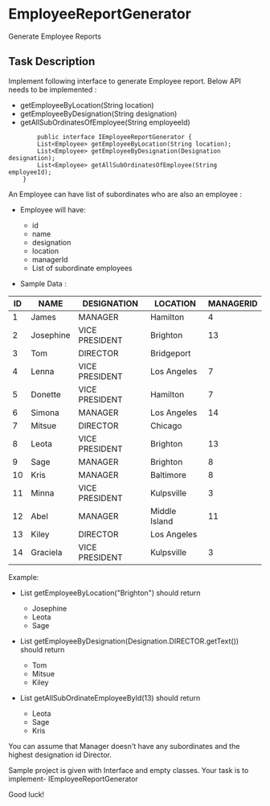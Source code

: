 # EmployeeReportGenerator
Generate Employee Reports

## Task Description

Implement following interface to generate Employee report. Below API needs to be implemented :
 * getEmployeeByLocation(String location)
 * getEmployeeByDesignation(String designation)
 * getAllSubOrdinatesOfEmployee(String employeeId)

```
        public interface IEmployeeReportGenerator {
   	    List<Employee> getEmployeeByLocation(String location);
   	    List<Employee> getEmployeeByDesignation(Designation designation);
   	    List<Employee> getAllSubOrdinatesOfEmployee(String employeeId);
   	}

```
	
An Employee can have list of subordinates who are also an employee :

- Employee will have:
	 - id
	 - name
	 - designation
	 - location
	 - managerId
	 - List of subordinate employees
	 
	 
- Sample Data :

| ID | NAME	     |   DESIGNATION	 |   LOCATION	   | MANAGERID
|----|-----------|-------------------|-----------------|---------------
| 1	 | James	 |   MANAGER	     |   Hamilton	   |   4
| 2	 | Josephine |	 VICE PRESIDENT	 |   Brighton	   |   13
| 3	 | Tom	     |   DIRECTOR	     |   Bridgeport	   |	
| 4	 | Lenna	 |   VICE PRESIDENT	 |   Los Angeles   |   7
| 5	 | Donette	 |   VICE PRESIDENT	 |   Hamilton	   |   7
| 6	 | Simona	 |   MANAGER	     |   Los Angeles   |   14
| 7	 | Mitsue	 |   DIRECTOR	     |   Chicago	   |	
| 8	 | Leota	 |   VICE PRESIDENT	 |   Brighton	   |   13
| 9	 | Sage	     |   MANAGER	     |   Brighton	   |   8
| 10 | Kris	     |   MANAGER	     |   Baltimore	   |   8
| 11 | Minna	 |   VICE PRESIDENT	 |   Kulpsville	   |   3
| 12 | Abel	     |   MANAGER	     |   Middle Island |   11
| 13 | Kiley	 |   DIRECTOR	     |   Los Angeles   |		
| 14 | Graciela	 |   VICE PRESIDENT	 |   Kulpsville	   |   3	 


Example: 

 * List<Employee> getEmployeeByLocation("Brighton") should return
 
   - Josephine
   - Leota
   - Sage
   
* List<Employee> getEmployeeByDesignation(Designation.DIRECTOR.getText()) should return 

   - Tom
   - Mitsue
   - Kiley  
   
* List<Employee> getAllSubOrdinateEmployeeById(13) should return

   - Leota
   - Sage
   - Kris

You can assume that Manager doesn't have any subordinates and the highest designation id Director.
	 
Sample project is given with Interface and empty classes. Your task is to implement- IEmployeeReportGenerator
 
 Good luck!
